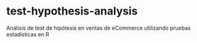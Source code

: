 # test-hypothesis-analysis
Análisis de test de hipótesis en ventas de eCommerce utilizando pruebas estadísticas en R
